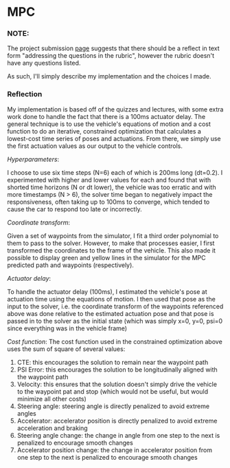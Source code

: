 # MPC


### NOTE:
The project submission
[page](https://classroom.udacity.com/nanodegrees/nd013/parts/40f38239-66b6-46ec-ae68-03afd8a601c8/modules/f1820894-8322-4bb3-81aa-b26b3c6dcbaf/lessons/b1ff3be0-c904-438e-aad3-2b5379f0e0c3/project)
suggests that there should be a reflect in text form "addressing the questions
in the rubric", however the rubric doesn't have any questions listed.

As such, I'll simply describe my implementation and the choices I made.

### Reflection

My implementation is based off of the quizzes and lectures, with some extra work
done to handle the fact that there is a 100ms actuator delay. The general
technique is to use the vehicle's equations of motion and a cost function to do
an iterative, constrained optimization that calculates a lowest-cost time
series of poses and actuations. From there, we simply use the first actuation
values as our output to the vehicle controls.

*Hyperparameters*:

I choose to use six time steps (N=6) each of which is 200ms long (dt=0.2). I
experimented with higher and lower values for each and found that with shorted
time horizons (N or dt lower), the vehicle was too erratic and with more
timestamps (N > 6), the solver time began to negatively impact the
responsiveness, often taking up to 100ms to converge, which tended to cause the
car to respond too late or incorrectly.

*Coordinate transform*:

Given a set of waypoints from the simulator, I fit a third order polynomial to
them to pass to the solver. However, to make that processes easier, I first
transformed the coordinates to the frame of the vehicle. This also made it
possible to display green and yellow lines in the simulator for the MPC
predicted path and waypoints (respectively).

*Actuator delay*:

To handle the actuator delay (100ms), I estimated the vehicle's pose at
actuation time using the equations of motion. I then used that pose as the input
to the solver, i.e. the coordinate transform of the waypoints referenced above
was done relative to the estimated actuation pose and that pose is passed in to
the solver as the initial state (which was simply x=0, y=0, psi=0 since
everything was in the vehicle frame)

*Cost function*:
The cost function used in the constrained optimization above uses the sum of
square of several values:

1. CTE: this encourages the solution to remain near the waypoint path
2. PSI Error: this encourages the solution to be longitudinally aligned with the
waypoint path
3. Velocity: this ensures that the solution doesn't simply drive the vehicle to
the waypoint pat and stop (which would not be useful, but would minimize all
other costs)
4. Steering angle: steering angle is directly penalized to avoid extreme angles
5. Accelerator: accelerator position is directly penalized to avoid extreme
acceleration and braking
6. Steering angle change: the change in angle from one step to the next is
penalized to encourage smooth changes
7. Accelerator position change: the change in accelerator position from one step
to the next is penalized to encourage smooth changes


